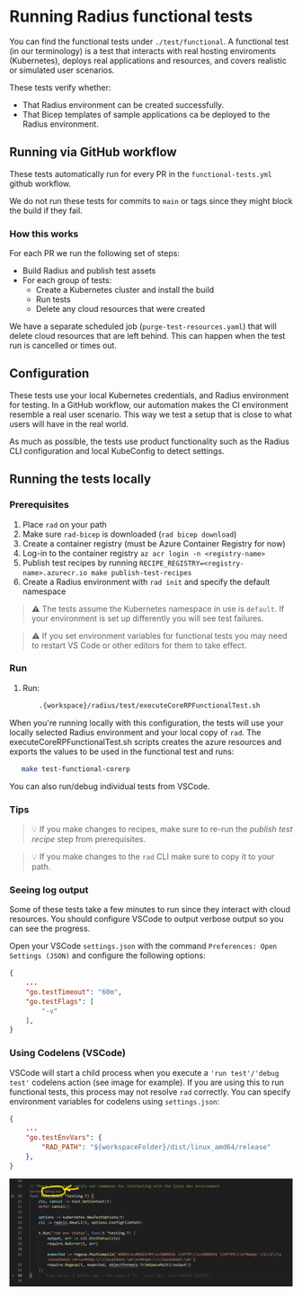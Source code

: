 # Running Radius functional tests

You can find the functional tests under `./test/functional`. A functional test (in our terminology) is a test that interacts with real hosting enviroments (Kubernetes), deploys real applications and resources, and covers realistic or simulated user scenarios.

These tests verify whether:

- That Radius environment can be created successfully.
- That Bicep templates of sample applications ca be deployed to the Radius environment. 


## Running via GitHub workflow

These tests automatically run for every PR in the `functional-tests.yml` github workflow.

We do not run these tests for commits to `main` or tags since they might block the build if they fail.

### How this works 

For each PR we run the following set of steps:

- Build Radius and publish test assets
- For each group of tests:
  - Create a Kubernetes cluster and install the build
  - Run tests
  - Delete any cloud resources that were created

We have a separate scheduled job (`purge-test-resources.yaml`) that will delete cloud resources that are left behind. This can happen when the test run is cancelled or times out.

## Configuration

These tests use your local Kubernetes credentials, and Radius environment for testing. In a GitHub workflow, our automation makes the CI environment resemble a real user scenario. This way we test a setup that is close to what users will have in the real world.

As much as possible, the tests use product functionality such as the Radius CLI configuration and local KubeConfig to detect settings.

## Running the tests locally

### Prerequisites

1. Place `rad` on your path
2. Make sure `rad-bicep` is downloaded (`rad bicep download`)
3. Create a container registry (must be Azure Container Registry for now)
4. Log-in to the container registry `az acr login -n <registry-name>`
5. Publish test recipes by running `RECIPE_REGISTRY=<registry-name>.azurecr.io make publish-test-recipes`
6. Create a Radius environment with `rad init` and specify the default namespace

> ⚠️ The tests assume the Kubernetes namespace in use is `default`. If your environment is set up differently you will see
> test failures.

> ⚠️ If you set environment variables for functional tests you may need to restart VS Code or other editors for them to take effect.
 
### Run 

1. Run:

    ```sh
        .{workspace}/radius/test/executeCoreRPFunctionalTest.sh
    ```

When you're running locally with this configuration, the tests will use your locally selected Radius environment and your local copy of `rad`. The executeCoreRPFunctionalTest.sh scripts creates the azure resources and exports the values to be used in the functional test and runs:
 ```sh
    make test-functional-corerp
 ```

You can also run/debug individual tests from VSCode.

### Tips

> 💡 If you make changes to recipes, make sure to re-run the *publish test recipe* step from prerequisites.

> 💡 If you make changes to the `rad` CLI make sure to copy it to your path. 

### Seeing log output

Some of these tests take a few minutes to run since they interact with cloud resources. You should configure VSCode to output verbose output so you can see the progress.

Open your VSCode `settings.json` with the command `Preferences: Open Settings (JSON)` and configure the following options:

```json
{
    ...
    "go.testTimeout": "60m",
    "go.testFlags": [
        "-v"
    ],
}
```

### Using Codelens (VSCode)

VSCode will start a child process when you execute a `'run test'/'debug test'` codelens action (see image for example). If you are using this to run functional tests, this process may not resolve `rad` correctly. You can specify environment variables for codelens using `settings.json`:

```json
{
    ...
    "go.testEnvVars": {
        "RAD_PATH": "${workspaceFolder}/dist/linux_amd64/release"
    },
}
```

![Screenshot of VS Code Codelens UI](./vscode_debug_test.png)
